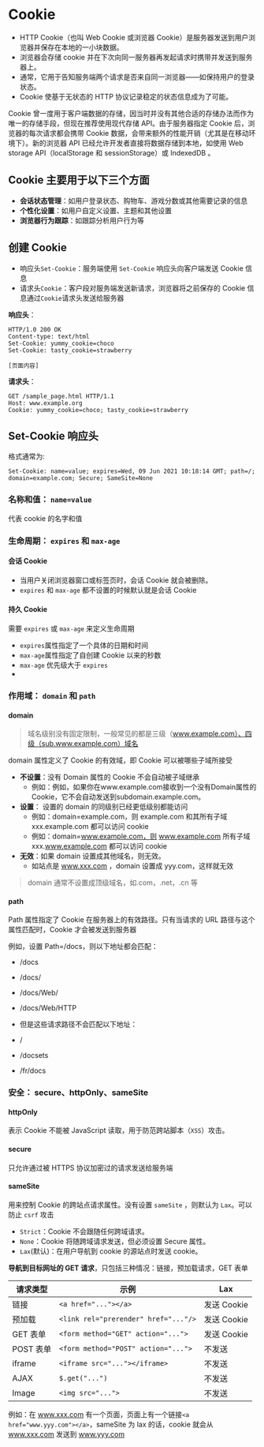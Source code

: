 # Cookie

-   HTTP Cookie（也叫 Web Cookie 或浏览器 Cookie）是服务器发送到用户浏览器并保存在本地的一小块数据。
-   浏览器会存储 cookie 并在下次向同一服务器再发起请求时携带并发送到服务器上。
-   通常，它用于告知服务端两个请求是否来自同一浏览器——如保持用户的登录状态。
-   Cookie 使基于无状态的 HTTP 协议记录稳定的状态信息成为了可能。

Cookie 曾一度用于客户端数据的存储，因当时并没有其他合适的存储办法而作为唯一的存储手段，但现在推荐使用现代存储 API。由于服务器指定 Cookie 后，浏览器的每次请求都会携带 Cookie 数据，会带来额外的性能开销（尤其是在移动环境下）。新的浏览器 API 已经允许开发者直接将数据存储到本地，如使用 Web storage API（localStorage 和 sessionStorage）或 IndexedDB 。

## Cookie 主要用于以下三个方面

-   **会话状态管理**：如用户登录状态、购物车、游戏分数或其他需要记录的信息
-   **个性化设置**：如用户自定义设置、主题和其他设置
-   **浏览器行为跟踪**：如跟踪分析用户行为等

## 创建 Cookie

-   响应头`Set-Cookie`：服务端使用 `Set-Cookie` 响应头向客户端发送 Cookie 信息
-   请求头`Cookie`：客户段对服务端发送新请求，浏览器将之前保存的 Cookie 信息通过`Cookie`请求头发送给服务器

**响应头**：

```http
HTTP/1.0 200 OK
Content-type: text/html
Set-Cookie: yummy_cookie=choco
Set-Cookie: tasty_cookie=strawberry

[页面内容]
```

**请求头**：

```http
GET /sample_page.html HTTP/1.1
Host: www.example.org
Cookie: yummy_cookie=choco; tasty_cookie=strawberry
```

## Set-Cookie 响应头

格式通常为:

```http
Set-Cookie: name=value; expires=Wed, 09 Jun 2021 10:18:14 GMT; path=/; domain=example.com; Secure; SameSite=None
```

### 名称和值： `name=value`

代表 cookie 的名字和值

### 生命周期： `expires` 和 `max-age`

#### 会话 Cookie

-   当用户关闭浏览器窗口或标签页时，会话 Cookie 就会被删除。
-   `expires` 和 `max-age` 都不设置的时候默认就是会话 Cookie

#### 持久 Cookie

需要 `expires` 或 `max-age` 来定义生命周期

-   `expires`属性指定了一个具体的日期和时间
-   `max-age`属性指定了自创建 Cookie 以来的秒数
-   `max-age` 优先级大于 `expires`
-

### 作用域： `domain` 和 `path`

#### domain

> 域名级别没有固定限制，一般常见的都是三级（www.example.com）、四级（sub.www.example.com）域名

domain 属性定义了 Cookie 的有效域，即 Cookie 可以被哪些子域所接受

-   **不设置**：没有 Domain 属性的 Cookie 不会自动被子域继承
    -   例如：例如，如果你在www.example.com接收到一个没有Domain属性的Cookie，它不会自动发送到subdomain.example.com。
-   **设置**： 设置的 domain 的同级别已经更低级别都能访问
    -   例如：domain=example.com，则 example.com 和其所有子域 xxx.example.com 都可以访问 cookie
    -   例如：domain=www.example.com，则 www.example.com 所有子域 xxx.www.example.com 都可以访问 cookie
-   **无效**：如果 domain 设置成其他域名，则无效。
    -   如站点是 www.xxx.com ，domain 设置成 yyy.com，这样就无效

> domain 通常不设置成顶级域名，如.com，.net，.cn 等

#### path

Path 属性指定了 Cookie 在服务器上的有效路径。只有当请求的 URL 路径与这个属性匹配时，Cookie 才会被发送到服务器

例如，设置 Path=/docs，则以下地址都会匹配：

-   /docs
-   /docs/
-   /docs/Web/
-   /docs/Web/HTTP

-   但是这些请求路径不会匹配以下地址：

-   /
-   /docsets
-   /fr/docs

### 安全： secure、httpOnly、sameSite

#### httpOnly

表示 Cookie 不能被 JavaScript 读取，用于防范跨站脚本（`XSS`）攻击。

#### secure

只允许通过被 HTTPS 协议加密过的请求发送给服务端

#### sameSite

用来控制 Cookie 的跨站点请求属性。没有设置 `sameSite` ，则默认为 `Lax`。可以防止 `csrf` 攻击

-   `Strict`：Cookie 不会跟随任何跨域请求。
-   `None`：Cookie 将随跨域请求发送，但必须设置 Secure 属性。
-   `Lax`(默认)：在用户导航到 cookie 的源站点时发送 cookie。

**导航到目标网址的 GET 请求**，只包括三种情况：链接，预加载请求，GET 表单

| 请求类型  | 示例                                 | Lax         |
| --------- | ------------------------------------ | ----------- |
| 链接      | `<a href="..."></a>`                 | 发送 Cookie |
| 预加载    | `<link rel="prerender" href="..."/>` | 发送 Cookie |
| GET 表单  | `<form method="GET" action="...">`   | 发送 Cookie |
| POST 表单 | `<form method="POST" action="...">`  | 不发送      |
| iframe    | `<iframe src="..."></iframe>`        | 不发送      |
| AJAX      | `$.get("...")`                       | 不发送      |
| Image     | `<img src="...">`                    | 不发送      |

例如：在 www.xxx.com 有一个页面，页面上有一个链接`<a href="www.yyy.com"></a>`，sameSite 为 lax 的话，cookie 就会从 www.xxx.com 发送到 www.yyy.com

